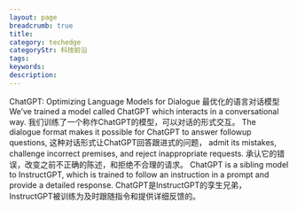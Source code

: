 ```yaml
---
layout: page
breadcrumb: true
title: 
category: techedge
categoryStr: 科技前沿
tags: 
keywords:
description:
---
```


ChatGPT: Optimizing Language Models for Dialogue
最优化的语言对话模型
We’ve trained a model called ChatGPT which interacts in a conversational way.
我们训练了一个称作ChatGPT的模型，可以对话的形式交互。
The dialogue format makes it possible for ChatGPT to answer followup questions, 
这种对话形式让ChatGPT回答跟进式的问题，
admit its mistakes, challenge incorrect premises, and reject inappropriate requests. 
承认它的错误，改变之前不正确的陈述，和拒绝不合理的请求。
ChatGPT is a sibling model to InstructGPT, which is trained to follow an instruction in a prompt and provide a detailed response.
ChatGPT是InstructGPT的孪生兄弟，InstructGPT被训练为及时跟随指令和提供详细反馈的。

